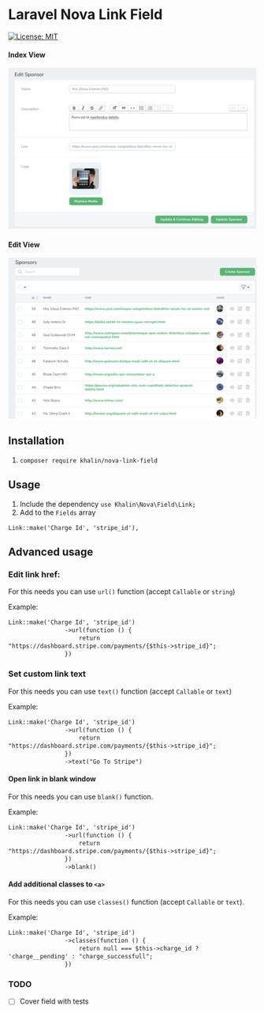 # Laravel Nova Link Field
[![License: MIT](https://img.shields.io/badge/License-MIT-yellow.svg)](https://opensource.org/licenses/MIT)

#### Index View
![](github/index.png?raw=true)

#### Edit View
![](github/edit.png?raw=true)

## Installation

1. `composer require khalin/nova-link-field`

## Usage

1. Include the dependency `use Khalin\Nova\Field\Link;`
2. Add to the `Fields` array
```
Link::make('Charge Id', 'stripe_id'),
```

## Advanced usage

### Edit link href: 
For this needs you can use `url()` function (accept `Callable` or `string`)

Example:
``` 
Link::make('Charge Id', 'stripe_id')
                ->url(function () {
                    return "https://dashboard.stripe.com/payments/{$this->stripe_id}";
                })
```

### Set custom link text
For this needs you can use `text()` function (accept `Callable` or `text`)

Example: 
``` 
Link::make('Charge Id', 'stripe_id')
                ->url(function () {
                    return "https://dashboard.stripe.com/payments/{$this->stripe_id}";
                })
                ->text("Go To Stripe")
```

#### Open link in blank window
For this needs you can use `blank()` function.

Example: 
``` 
Link::make('Charge Id', 'stripe_id')
                ->url(function () {
                    return "https://dashboard.stripe.com/payments/{$this->stripe_id}";
                })
                ->blank()
```

#### Add additional classes to `<a>`
For this needs you can use `classes()` function (accept `Callable` or `text`). 

Example: 
```
Link::make('Charge Id', 'stripe_id')
                ->classes(function () {
                    return null === $this->charge_id ? 'charge__pending' : "charge_successfull";
                })
```


### TODO
- [ ] Cover field with tests
